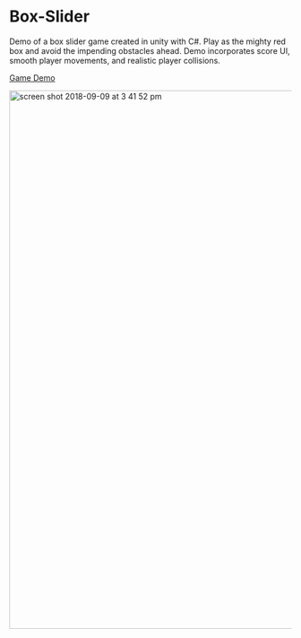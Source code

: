 # Box-Slider
Demo of a box slider game created in unity with C#. Play as the mighty red box and avoid the impending obstacles ahead. Demo incorporates score UI, smooth player movements, and realistic player collisions. 

[Game Demo](www.BoxSlider.surge.sh)


<img width="960" alt="screen shot 2018-09-09 at 3 41 52 pm" src="https://user-images.githubusercontent.com/31945972/45268241-fa02d480-b446-11e8-95b6-70fbaad2934e.png">
